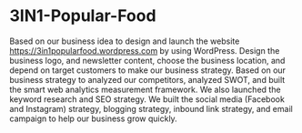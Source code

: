 # 3IN1-Popular-Food
Based on our business idea to design and launch the website https://3in1popularfood.wordpress.com by using WordPress. 
Design the business logo, and newsletter content, choose the business location, and depend on target customers to make our business strategy.
Based on our business strategy to analyzed our competitors, analyzed SWOT, and built the smart web analytics measurement framework.
We also launched the keyword research and SEO strategy. We built the social media (Facebook and Instagram) strategy, blogging strategy, inbound link strategy, and email campaign to help our business grow quickly.
